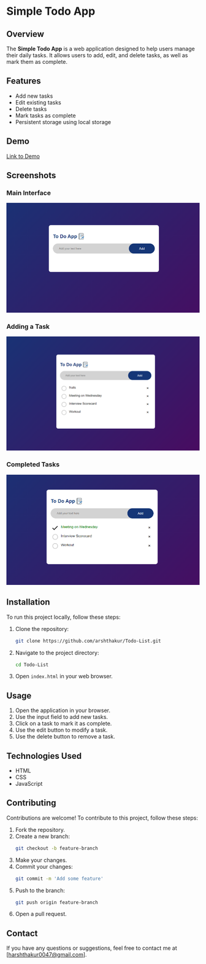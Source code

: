 # Simple Todo App

## Overview

The **Simple Todo App** is a web application designed to help users manage their daily tasks. It allows users to add, edit, and delete tasks, as well as mark them as complete.

## Features

- Add new tasks
- Edit existing tasks
- Delete tasks
- Mark tasks as complete
- Persistent storage using local storage

## Demo

[Link to Demo](http://192.168.1.9:63239/index.html)

## Screenshots

### Main Interface

![Main Interface](screenshots/Screenshot1.png)

### Adding a Task

![Adding a Task](screenshots/Screenshot3.png)

### Completed Tasks

![Completed Tasks](screenshots/Screenshot2.png)

## Installation

To run this project locally, follow these steps:

1. Clone the repository:
   ```bash
   git clone https://github.com/arshthakur/Todo-List.git
   ```
2. Navigate to the project directory:
   ```bash
   cd Todo-List
   ```
3. Open `index.html` in your web browser.

## Usage

1. Open the application in your browser.
2. Use the input field to add new tasks.
3. Click on a task to mark it as complete.
4. Use the edit button to modify a task.
5. Use the delete button to remove a task.

## Technologies Used

- HTML
- CSS
- JavaScript

## Contributing

Contributions are welcome! To contribute to this project, follow these steps:

1. Fork the repository.
2. Create a new branch:
   ```bash
   git checkout -b feature-branch
   ```
3. Make your changes.
4. Commit your changes:
   ```bash
   git commit -m 'Add some feature'
   ```
5. Push to the branch:
   ```bash
   git push origin feature-branch
   ```
6. Open a pull request.

## Contact

If you have any questions or suggestions, feel free to contact me at [harshthakur0047@gmail.com].
